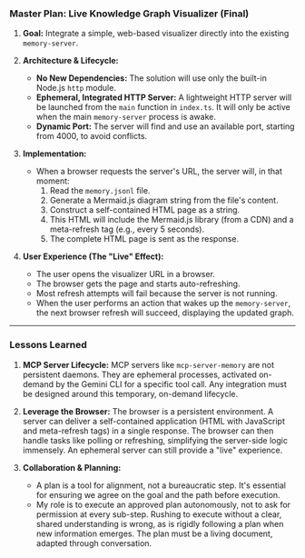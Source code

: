 ### Master Plan: Live Knowledge Graph Visualizer (Final)

1.  **Goal:** Integrate a simple, web-based visualizer directly into the existing `memory-server`.

2.  **Architecture & Lifecycle:**
    *   **No New Dependencies:** The solution will use only the built-in Node.js `http` module.
    *   **Ephemeral, Integrated HTTP Server:** A lightweight HTTP server will be launched from the `main` function in `index.ts`. It will only be active when the main `memory-server` process is awake.
    *   **Dynamic Port:** The server will find and use an available port, starting from 4000, to avoid conflicts.

3.  **Implementation:**
    *   When a browser requests the server's URL, the server will, in that moment:
        1.  Read the `memory.jsonl` file.
        2.  Generate a Mermaid.js diagram string from the file's content.
        3.  Construct a self-contained HTML page as a string.
        4.  This HTML will include the Mermaid.js library (from a CDN) and a meta-refresh tag (e.g., every 5 seconds).
        5.  The complete HTML page is sent as the response.

4.  **User Experience (The "Live" Effect):**
    *   The user opens the visualizer URL in a browser.
    *   The browser gets the page and starts auto-refreshing.
    *   Most refresh attempts will fail because the server is not running.
    *   When the user performs an action that wakes up the `memory-server`, the next browser refresh will succeed, displaying the updated graph.

---

### Lessons Learned

1.  **MCP Server Lifecycle:** MCP servers like `mcp-server-memory` are not persistent daemons. They are ephemeral processes, activated on-demand by the Gemini CLI for a specific tool call. Any integration must be designed around this temporary, on-demand lifecycle.

2.  **Leverage the Browser:** The browser is a persistent environment. A server can deliver a self-contained application (HTML with JavaScript and meta-refresh tags) in a single response. The browser can then handle tasks like polling or refreshing, simplifying the server-side logic immensely. An ephemeral server can still provide a "live" experience.

3.  **Collaboration & Planning:**
    *   A plan is a tool for alignment, not a bureaucratic step. It's essential for ensuring we agree on the goal and the path before execution.
    *   My role is to execute an approved plan autonomously, not to ask for permission at every sub-step. Rushing to execute without a clear, shared understanding is wrong, as is rigidly following a plan when new information emerges. The plan must be a living document, adapted through conversation.
